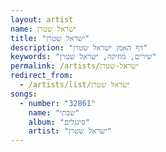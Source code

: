 ```yaml
---
layout: artist
name: ישראל שטרן
title: "ישראל שטרן"
description: "דף האמן ישראל שטרן"
keywords: "שירים, מוזיקה, ישראל שטרן"
permalink: /artists/ישראל-שטרן
redirect_from:
  - /artists/list/ישראל שטרן
songs:
  - number: "32861"
    name: "שבתי"
    album: "סינגלים"
    artist: "ישראל שטרן"
---
```

